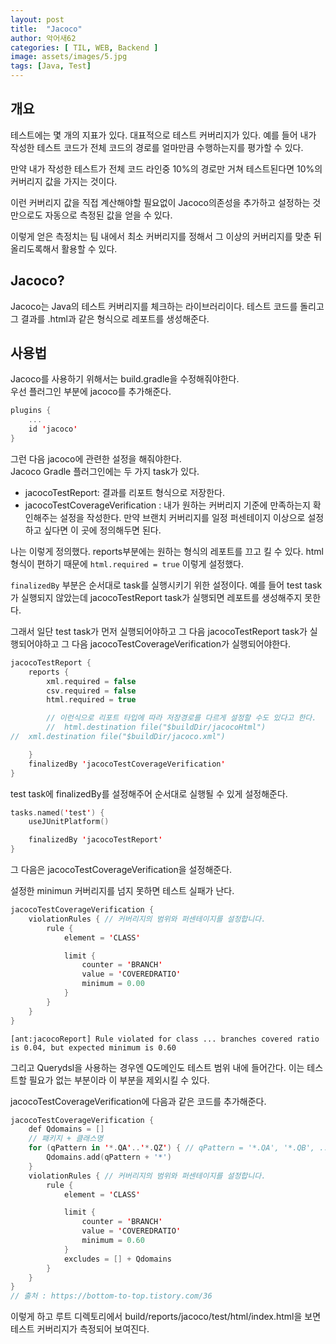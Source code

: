 ```yaml
---
layout: post
title:  "Jacoco"
author: 악어새62
categories: [ TIL, WEB, Backend ]
image: assets/images/5.jpg
tags: [Java, Test]
---
```

## 개요

테스트에는 몇 개의 지표가 있다. 대표적으로 테스트 커버리지가 있다. 예를 들어 내가 작성한 테스트 코드가 전체 코드의 경로를 얼마만큼 수행하는지를 평가할 수 있다.

만약 내가 작성한 테스트가 전체 코드 라인중 10%의 경로만 거쳐 테스트된다면 10%의 커버리지 값을 가지는 것이다.

이런 커버리지 값을 직접 계산해야할 필요없이 Jacoco의존성을 추가하고 설정하는 것 만으로도 자동으로 측정된 값을 얻을 수 있다.

이렇게 얻은 측정치는 팀 내에서 최소 커버리지를 정해서 그 이상의 커버리지를 맞춘 뒤 올리도록해서 활용할 수 있다.

## Jacoco?

Jacoco는 Java의 테스트 커버리지를 체크하는 라이브러리이다. 테스트 코드를 돌리고 그 결과를 .html과 같은 형식으로 레포트를 생성해준다.

## 사용법

Jacoco를 사용하기 위해서는 build.gradle을 수정해줘야한다.  
우선 플러그인 부분에 jacoco를 추가해준다.

```kotlin
plugins {
    ...
    id 'jacoco'
}
```

그런 다음 jacoco에 관련한 설정을 해줘야한다.  
Jacoco Gradle 플러그인에는 두 가지 task가 있다.
* jacocoTestReport: 결과를 리포트 형식으로 저장한다.
* jacocoTestCoverageVerification : 내가 원하는 커버리지 기준에 만족하는지 확인해주는 설정을 작성한다. 만약 브랜치 커버리지를 일정 퍼센테이지 이상으로 설정하고 싶다면 이 곳에 정의해두면 된다.

나는 이렇게 정의했다. reports부분에는 원하는 형식의 레포트를 끄고 킬 수 있다. html 형식이 편하기 때문에 `html.required = true` 이렇게 설정했다.

`finalizedBy` 부분은 순서대로 task를 실행시키기 위한 설정이다. 예를 들어 test task가 실행되지 않았는데 jacocoTestReport task가 실행되면 레포트를 생성해주지 못한다.

그래서 일단 test task가 먼저 실행되어야하고 그 다음 jacocoTestReport task가 실행되어야하고 그 다음 jacocoTestCoverageVerification가 실행되어야한다.

```kotlin
jacocoTestReport {
    reports {
        xml.required = false
        csv.required = false
        html.required = true

        // 이런식으로 리포트 타입에 따라 저장경로를 다르게 설정할 수도 있다고 한다.
        //  html.destination file("$buildDir/jacocoHtml")
//  xml.destination file("$buildDir/jacoco.xml")

    }
    finalizedBy 'jacocoTestCoverageVerification'
}
```

test task에 finalizedBy를 설정해주어 순서대로 실행될 수 있게 설정해준다.

```kotlin
tasks.named('test') {
    useJUnitPlatform()

    finalizedBy 'jacocoTestReport'
}
```

그 다음은 jacocoTestCoverageVerification을 설정해준다.

설정한 minimun 커버리지를 넘지 못하면 테스트 실패가 난다.
```kotlin
jacocoTestCoverageVerification {
    violationRules { // 커버리지의 범위와 퍼센테이지를 설정합니다.
        rule {
            element = 'CLASS'

            limit {
                counter = 'BRANCH'
                value = 'COVEREDRATIO'
                minimum = 0.00
            }
        }
    }
}
```
`[ant:jacocoReport] Rule violated for class ... branches covered ratio is 0.04, but expected minimum is 0.60`

그리고 Querydsl을 사용하는 경우엔 Q도메인도 테스트 범위 내에 들어간다. 이는 테스트할 필요가 없는 부분이라 이 부분을 제외시킬 수 있다.

jacocoTestCoverageVerification에 다음과 같은 코드를 추가해준다.

```kotlin
jacocoTestCoverageVerification {
    def Qdomains = []
    // 패키지 + 클래스명
    for (qPattern in '*.QA'..'*.QZ') { // qPattern = '*.QA', '*.QB', ... '*.QZ'
        Qdomains.add(qPattern + '*')
    }
    violationRules { // 커버리지의 범위와 퍼센테이지를 설정합니다.
        rule {
            element = 'CLASS'

            limit {
                counter = 'BRANCH'
                value = 'COVEREDRATIO'
                minimum = 0.60
            }
            excludes = [] + Qdomains
        }
    }
}
// 출처 : https://bottom-to-top.tistory.com/36 
```

이렇게 하고 루트 디렉토리에서 build/reports/jacoco/test/html/index.html을 보면 테스트 커버리지가 측정되어 보여진다.